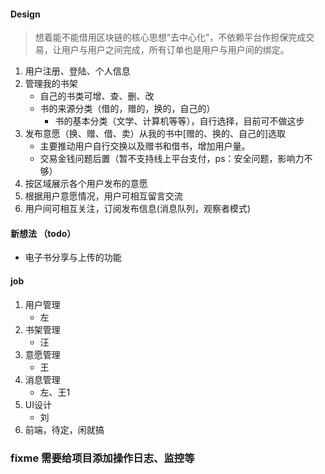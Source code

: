 
#### Design
> 想着能不能借用区块链的核心思想“去中心化”，不依赖平台作担保完成交易，让用户与用户之间完成，所有订单也是用户与用户间的绑定。
1. 用户注册、登陆、个人信息
2. 管理我的书架
    + 自己的书类可增、查、删、改
    + 书的来源分类（借的，赠的，换的，自己的）
        + 书的基本分类（文学、计算机等等），自行选择，目前可不做这步
3. 发布意愿（换、赠、借、卖）从我的书中[赠的、换的、自己的]选取
    + 主要推动用户自行交换以及赠书和借书，增加用户量。
    + 交易金钱问题后置（暂不支持线上平台支付，ps：安全问题，影响力不够）
4. 按区域展示各个用户发布的意愿
5. 根据用户意愿情况，用户可相互留言交流
6. 用户间可相互关注，订阅发布信息(消息队列，观察者模式)

#### 新想法 （todo）
+ 电子书分享与上传的功能
#### job
1. 用户管理
    + 左
2. 书架管理
    + 汪
3. 意愿管理
    + 王
4. 消息管理
    + 左、王1
5. UI设计
    + 刘
6. 前端，待定，闲就搞

### fixme 需要给项目添加操作日志、监控等 
